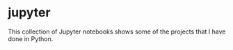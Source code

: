 # jupyter
This collection of Jupyter notebooks shows some of the projects that I have done in Python.
